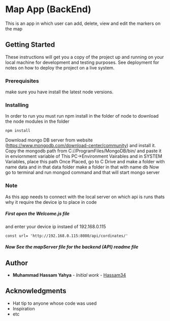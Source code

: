 # Map App (BackEnd)

This is an app in which user can add, delete, view and edit the markers on the map

## Getting Started

These instructions will get you a copy of the project up and running on your local machine for development and testing purposes. See deployment for notes on how to deploy the project on a live system.

### Prerequisites

make sure you have install the latest node versions.


### Installing

In order to run you must run npm install in the folder of node to download the node modules in the folder

```
npm install

```
Download mongo DB server from website (https://www.mongodb.com/download-center/community) and install it.
Copy the mongodb path from C://ProgramFiles/MongoDB/bin/ and paste it in enviornment variable of This PC->Environment Vairables and in SYSTEM Variables, place this path
Once Placed, go to C Drive and make a folder with name data and in that data folder make a folder in that with name db
Now go to terminal and run mongod command and that will start mongo server



### Note

As this app needs to connect with the local server on which api is runs 
thats why it require the device ip to place in code

##### First open the Welcome.js file
 
and enter your device ip instaed of 192.168.0.115
```
const url= 'http://192.168.0.115:8080/api/cordinates/'
```

##### Now See the mapServer file for the backend (API) readme file

## Author

* **Muhammad Hassam Yahya** - *Initial work* - [Hassam34](https://github.com/Hassam34)



## Acknowledgments

* Hat tip to anyone whose code was used
* Inspiration
* etc

